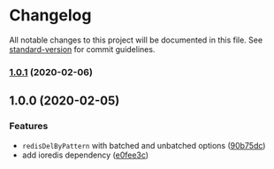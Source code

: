 # Changelog

All notable changes to this project will be documented in this file. See [standard-version](https://github.com/conventional-changelog/standard-version) for commit guidelines.

### [1.0.1](https://github.com/eturino/ioredis-del-by-pattern.ts/compare/v1.0.0...v1.0.1) (2020-02-06)

## 1.0.0 (2020-02-05)


### Features

* `redisDelByPattern` with batched and unbatched options ([90b75dc](https://github.com/eturino/ioredis-del-by-pattern/commit/90b75dce885c08fd52b228a3155abb1c94b4cfc1))
* add ioredis dependency ([e0fee3c](https://github.com/eturino/ioredis-del-by-pattern/commit/e0fee3cf36ba8d94113c3a697dc50242f819ec0a))
